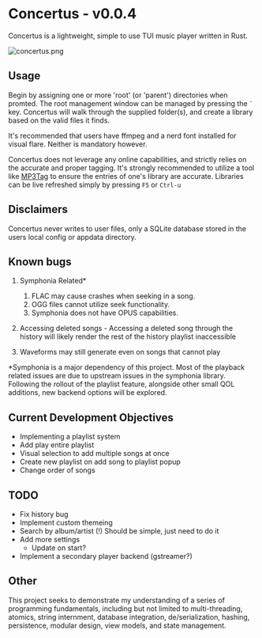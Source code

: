 # Concertus - v0.0.4

Concertus is a lightweight, simple to use TUI music player written in Rust.

![concertus.png](https://i.postimg.cc/GmfgdZt7/concertus-img.png)

## Usage

Begin by assigning one or more 'root' (or 'parent') directories when
promted. The root management window can be managed by pressing the ```
` ``` key. Concertus will walk through the supplied folder(s), and
create a library based on the valid files it finds.

It's recommended that users have ffmpeg and a nerd font installed for
visual flare. Neither is mandatory however.

Concertus does not leverage any online capabilities, and strictly
relies on the accurate and proper tagging. It's strongly recommended
to utilize a tool like [MP3Tag](https://www.mp3tag.de/en/) to ensure
the entries of one's library are accurate. Libraries can be live
refreshed simply by pressing ```F5``` or ```Ctrl-u```

## Disclaimers

Concertus never writes to user files, only a SQLite database stored in
the users local config or appdata directory. 

## Known bugs

1. Symphonia Related*
    1. FLAC may cause crashes when seeking in a song. 
    1. OGG files cannot utilize seek functionality.
    1. Symphonia does not have OPUS capabilities.

2. Accessing deleted songs - Accessing a deleted song through the
   history will likely render the rest of the history playlist
inaccessible

3. Waveforms may still generate even on songs that cannot play

*Symphonia is a major dependency of this project. Most of the playback
related issues are due to upstream issues in the symphonia library.
Following the rollout of the playlist feature, alongside other small
QOL additions, new backend options will be explored.

## Current Development Objectives
- Implementing a playlist system
 - Add play entire playlist
 - Visual selection to add multiple songs at once
 - Create new playlist on add song to playlist popup
 - Change order of songs


## TODO 

- Fix history bug
- Implement custom themeing
- Search by album/artist (!) Should be simple, just need to do it
- Add more settings
    - Update on start?
- Implement a secondary player backend (gstreamer?)


## Other
This project seeks to demonstrate my understanding of a series of
programming fundamentals, including but not limited to
multi-threading, atomics, string internment, database integration,
de/serialization, hashing, persistence, modular design, view models,
and state management. 
